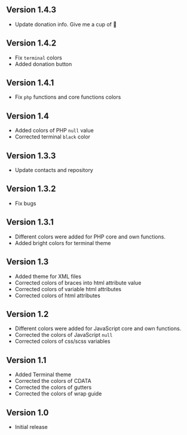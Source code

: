 ## Version 1.4.3

- Update donation info. Give me a cup of 🍺

## Version 1.4.2

- Fix `terminal` colors
- Added donation button

## Version 1.4.1

- Fix `php` functions and core functions colors

## Version 1.4

- Added colors of PHP `null` value
- Corrected terminal `black` color

## Version 1.3.3

- Update contacts and repository

## Version 1.3.2

- Fix bugs

## Version 1.3.1

- Different colors were added for PHP core and own functions.
- Added bright colors for terminal theme

## Version 1.3

- Added theme for XML files
- Corrected colors of braces into html attribute value
- Corrected colors of variable html attributes
- Corrected colors of html attributes

## Version 1.2

- Different colors were added for JavaScript core and own functions.
- Corrected the colors of JavaScript `null`
- Corrected colors of css/scss variables

## Version 1.1

- Added Terminal theme
- Corrected the colors of CDATA
- Corrected the colors of gutters
- Corrected the colors of wrap guide

## Version 1.0

- Initial release